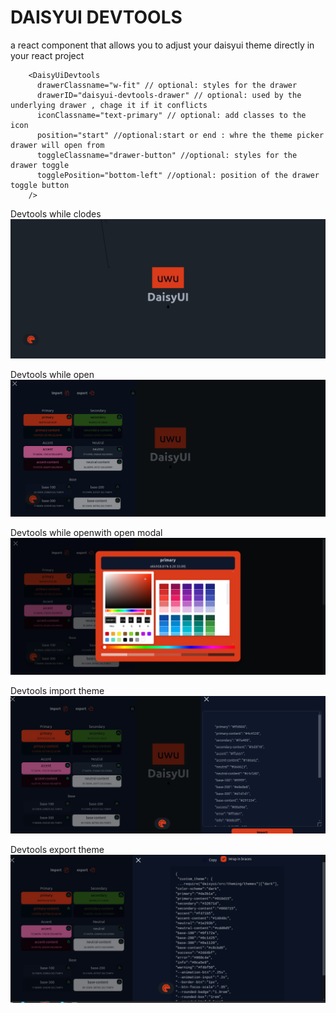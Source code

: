 # DAISYUI DEVTOOLS

a react component that allows you to adjust your daisyui theme directly in your react project

```tsx
    <DaisyUiDevtools
      drawerClassname="w-fit" // optional: styles for the drawer
      drawerID="daisyui-devtools-drawer" // optional: used by the underlying drawer , chage it if it conflicts
      iconClassname="text-primary" // optional: add classes to the icon
      position="start" //optional:start or end : whre the theme picker drawer will open from
      toggleClassname="drawer-button" //optional: styles for the drawer toggle
      togglePosition="bottom-left" //optional: position of the drawer toggle button
    />
```
Devtools while clodes
![drawer closed](https://raw.githubusercontent.com/tigawanna/daisyui-devtools/75ca0e60e8b864e7481fc1de82fbda8802b5ac4e/public/drawer-closed.png)

Devtools while open 
![drawer open](https://raw.githubusercontent.com/tigawanna/daisyui-devtools/main/public/drawer-open.png)

Devtools while openwith open modal
![drawer open](https://raw.githubusercontent.com/tigawanna/daisyui-devtools/main/public/modal-open.png)

Devtools import theme
![drawer open](https://raw.githubusercontent.com/tigawanna/daisyui-devtools/main/public/import-theme.png)

Devtools export theme
![drawer open](https://raw.githubusercontent.com/tigawanna/daisyui-devtools/main/public/export-theme.png)

